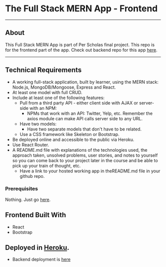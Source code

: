 # The Full Stack MERN App - Frontend
***
## About
This Full Stack MERN App is part of Per Scholas final project. This repo is for the frontend part of the app. Check out backend repo for this app [here](https://github.com/Iskandar-S/mern_bank_backend).
***
## Technical Requirements

- A working full-stack application, built by learner, using the MERN stack: Node.js, MongoDB/Mongoose, Express and React.
- At least one model with full CRUD.
- Include at least one of the following features:
  - Pull from a third party API - either client side with AJAX or server-side with an NPM:
    - NPMs that work with an API: Twitter, Yelp, etc. Remember the axios module can make API calls server side to any URL.
  - Have two models:
    - Have two separate models that don't have to be related. 
  - Use a CSS framework like Skeleton or Bootstrap. 
- Be deployed online and accessible to the public via Heroku.
- Use React Router.
- A README.md file with explanations of the technologies used, the approach taken, unsolved problems, user stories, and notes to yourself so you can come back to your project later in the course and be able to pick up your train of thought, etc.
  - Have a link to your hosted working app in theREADME.md file in your github repo.
 
### Prerequisites

Nothing. Just go [here](https://mern-bank-frontend.herokuapp.com/main).

## Frontend Built With

- React
- Bootstrap

## Deployed in [Heroku](https://mern-bank-frontend.herokuapp.com/main).
- Backend deployment is [here](https://mern-bank-backend.herokuapp.com/api/accounts)
